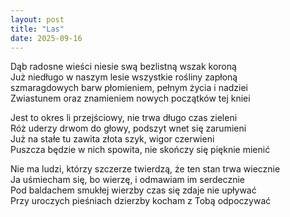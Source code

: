 ```yaml
---
layout: post
title: "Las"
date: 2025-09-16
---
```


Dąb radosne wieści niesie swą bezlistną wszak koroną  
Już niedługo w naszym lesie wszystkie rośliny zapłoną  
szmaragdowych barw płomieniem, pełnym życia i nadziei  
Zwiastunem oraz znamieniem nowych początków tej kniei

Jest to okres li przejściowy, nie trwa długo czas zieleni  
Róż uderzy drwom do głowy, podszyt wnet się zarumieni  
Już na stałe tu zawita złota szyk, wigor czerwieni  
Puszcza będzie w nich spowita, nie skończy się pięknie mienić

Nie ma ludzi, którzy szczerze twierdzą, że ten stan trwa wiecznie  
Ja uśmiecham się, bo wierzę, i odmawiam im serdecznie  
Pod baldachem smukłej wierzby czas się zdaje nie upływać  
Przy uroczych pieśniach dzierzby kocham z Tobą odpoczywać

